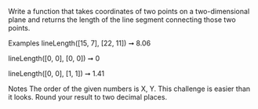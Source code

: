 Write a function that takes coordinates of two points on a two-dimensional plane and returns the length of the line segment connecting those two points.

Examples
lineLength([15, 7], [22, 11]) ➞ 8.06

lineLength([0, 0], [0, 0]) ➞ 0

lineLength([0, 0], [1, 1]) ➞ 1.41

Notes
The order of the given numbers is X, Y.
This challenge is easier than it looks.
Round your result to two decimal places.